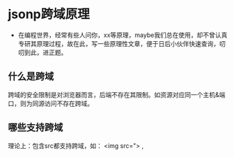 # jsonp跨域原理

- 在编程世界，经常有些人问你，xx等原理，maybe我们总在使用，却不曾认真专研其原理过程，故在此，写一些原理性文章，便于日后小伙伴快速查询，叨叨到此，进正题。
## 什么是跨域
跨域的安全限制是对浏览器而言，后端不存在其限制。如资源对应同一个主机&端口，则为同源访问不存在跨域。
## 哪些支持跨域
理论上：包含src都支持跨域，如： <img src="> , <script src=''>, <iframe src=''>
### 1.script 跨域，实现，在页面嵌入引入地址【请求地址后面带了一个callback=xx参数】，callback定义一个回调函数名，用于后端包裹数据传递前端。
     弊端:需自己写脚本，回调函数，不太方便。
     
### 2.iframe 跨域，实现，元素表示嵌套的浏览上下文，可以有效地将另一个HTML页面嵌入到当前页面中。实践中常将form表单的target设置为iframe的name属性，这样submit提交后服务器返回的页面就会在iframe中显示，主页面不会再刷新。
     弊端：window 的 onload 事件需要在iframe 的所有资源加载完毕才会触发，另外会占用主页面的可用连接数量。所以一般尽量少用iframe，要用的话最好等主页面加载完后再设置iframe的src加载内容。
### 3.JSONP 最简单，支持度高，但只能发送get请求（写成POST请求，也会强制成get），其原理与script一致，callback回调函数可省略，看jquery源码，可以看到jsonp调用回调函数时，是调用的window.callback，先调用jsonpCallback，在调用到success。

```javascript
 $.ajax({
         url: "http://localhost:9090/student",
         type: "GET",
         dataType: "jsonp", //指定服务器返回的数据类型
         jsonpCallback: "showData",  //指定回调函数名称
         success: function (data) {
                 var result = JSON.stringify(data); //json对象转成字符串
         }
   });
```
     弊端：只支持GET请求，传递的参数大小有限，JSONP不提供错误处理，大多数框架的实现都是结合超时时间来判定。
### 4.cors实现跨域，node请求在头信息之中，增加一个Access-Control-Allow-Origin，服务器根据这个值，决定是否同意这次请求，cors实现跨域很简单，其实就是在每次发起请求的时候，后台向服务器放回一个自己设置的头文件信息，后面的代码就和普通的ajax请求一样。
```
/*nodejs代码 cors实现跨域*/
app.use(function (req,res,next) {
        res.header("Access-Control-Allow-Origin", "*");
        res.header("Access-Control-Allow-Methods", "GET,PUT,POST,DELETE");
        res.header("Access-Control-Allow-Headers", "Content-Type");
        res.header("Access-Control-Allow-Credentials","true");
        next();
});
```
## 跨域原理
1.AJAX请求普通文件存在跨域无权访问的问题
2.但存在src标签引用内容可直接获取数据
3.在wab端获取跨域内容，故考虑在js文件包裹数据
4.json是轻量级数据格式，形成一种非正式的数据传输格式，jsonp协议的一个要点就是允许用户传递一个callback 参数给服务端
## 参考文章
https://www.cnblogs.com/2050/p/3191744.html

